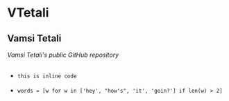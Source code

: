 # VTetali
## Vamsi Tetali
*Vamsi Tetali's public GitHub repository* <br></br>
* `this is inline code` <br></br>
* ```words = [w for w in ['hey', "how's", 'it', 'goin?'] if len(w) > 2]``` 
